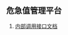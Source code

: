 
<style>
table td:first-of-type {
    word-break:keep-all;
}
</style>

## 危急值管理平台 ##

1. [内部调用接口文档](api-in)